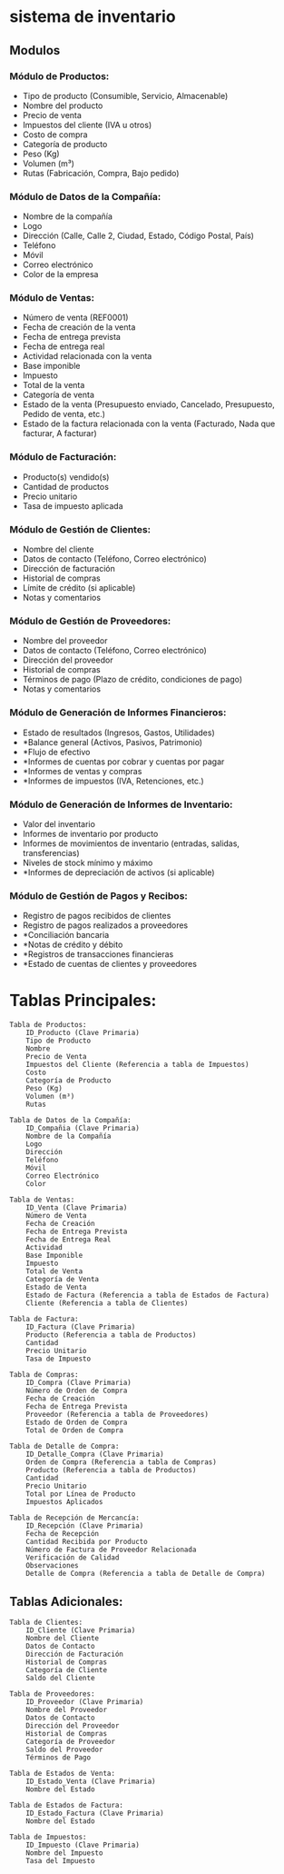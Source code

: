 # sistema de inventario

## Modulos

### Módulo de Productos:
- Tipo de producto (Consumible, Servicio, Almacenable)
- Nombre del producto
- Precio de venta
- Impuestos del cliente (IVA u otros)
- Costo de compra
- Categoría de producto
- Peso (Kg)
- Volumen (m³)
- Rutas (Fabricación, Compra, Bajo pedido)

### Módulo de Datos de la Compañía:

- Nombre de la compañía
- Logo
- Dirección (Calle, Calle 2, Ciudad, Estado, Código Postal, País)
- Teléfono
- Móvil
- Correo electrónico
- Color de la empresa

### Módulo de Ventas:

- Número de venta (REF0001)
- Fecha de creación de la venta
- Fecha de entrega prevista
- Fecha de entrega real
- Actividad relacionada con la venta
- Base imponible
- Impuesto
- Total de la venta
- Categoría de venta
- Estado de la venta (Presupuesto enviado, Cancelado, Presupuesto, Pedido de venta, etc.)
- Estado de la factura relacionada con la venta (Facturado, Nada que facturar, A facturar)

### Módulo de Facturación:

- Producto(s) vendido(s)
- Cantidad de productos
- Precio unitario
- Tasa de impuesto aplicada


### Módulo de Gestión de Clientes:

- Nombre del cliente
- Datos de contacto (Teléfono, Correo electrónico)
- Dirección de facturación
- Historial de compras
- Límite de crédito (si aplicable)
- Notas y comentarios

### Módulo de Gestión de Proveedores:

- Nombre del proveedor
- Datos de contacto (Teléfono, Correo electrónico)
- Dirección del proveedor
- Historial de compras
- Términos de pago (Plazo de crédito, condiciones de pago)
- Notas y comentarios

### Módulo de Generación de Informes Financieros:

- Estado de resultados (Ingresos, Gastos, Utilidades)
- *Balance general (Activos, Pasivos, Patrimonio)
- *Flujo de efectivo
- *Informes de cuentas por cobrar y cuentas por pagar
- *Informes de ventas y compras
- *Informes de impuestos (IVA, Retenciones, etc.)

### Módulo de Generación de Informes de Inventario:

- Valor del inventario
- Informes de inventario por producto
- Informes de movimientos de inventario (entradas, salidas, transferencias)
- Niveles de stock mínimo y máximo
- *Informes de depreciación de activos (si aplicable)

### Módulo de Gestión de Pagos y Recibos:

- Registro de pagos recibidos de clientes
- Registro de pagos realizados a proveedores
- *Conciliación bancaria
- *Notas de crédito y débito
- *Registros de transacciones financieras
- *Estado de cuentas de clientes y proveedores



# Tablas Principales:
    Tabla de Productos:
        ID_Producto (Clave Primaria)
        Tipo de Producto
        Nombre
        Precio de Venta
        Impuestos del Cliente (Referencia a tabla de Impuestos)
        Costo
        Categoría de Producto
        Peso (Kg)
        Volumen (m³)
        Rutas

    Tabla de Datos de la Compañía:
        ID_Compañia (Clave Primaria)
        Nombre de la Compañía
        Logo
        Dirección
        Teléfono
        Móvil
        Correo Electrónico
        Color

    Tabla de Ventas:
        ID_Venta (Clave Primaria)
        Número de Venta
        Fecha de Creación
        Fecha de Entrega Prevista
        Fecha de Entrega Real
        Actividad
        Base Imponible
        Impuesto
        Total de Venta
        Categoría de Venta
        Estado de Venta
        Estado de Factura (Referencia a tabla de Estados de Factura)
        Cliente (Referencia a tabla de Clientes)

    Tabla de Factura:
        ID_Factura (Clave Primaria)
        Producto (Referencia a tabla de Productos)
        Cantidad
        Precio Unitario
        Tasa de Impuesto

    Tabla de Compras:
        ID_Compra (Clave Primaria)
        Número de Orden de Compra
        Fecha de Creación
        Fecha de Entrega Prevista
        Proveedor (Referencia a tabla de Proveedores)
        Estado de Orden de Compra
        Total de Orden de Compra

    Tabla de Detalle de Compra:
        ID_Detalle_Compra (Clave Primaria)
        Orden de Compra (Referencia a tabla de Compras)
        Producto (Referencia a tabla de Productos)
        Cantidad
        Precio Unitario
        Total por Línea de Producto
        Impuestos Aplicados

    Tabla de Recepción de Mercancía:
        ID_Recepción (Clave Primaria)
        Fecha de Recepción
        Cantidad Recibida por Producto
        Número de Factura de Proveedor Relacionada
        Verificación de Calidad
        Observaciones
        Detalle de Compra (Referencia a tabla de Detalle de Compra)

## Tablas Adicionales:

    Tabla de Clientes:
        ID_Cliente (Clave Primaria)
        Nombre del Cliente
        Datos de Contacto
        Dirección de Facturación
        Historial de Compras
        Categoría de Cliente
        Saldo del Cliente

    Tabla de Proveedores:
        ID_Proveedor (Clave Primaria)
        Nombre del Proveedor
        Datos de Contacto
        Dirección del Proveedor
        Historial de Compras
        Categoría de Proveedor
        Saldo del Proveedor
        Términos de Pago

    Tabla de Estados de Venta:
        ID_Estado_Venta (Clave Primaria)
        Nombre del Estado

    Tabla de Estados de Factura:
        ID_Estado_Factura (Clave Primaria)
        Nombre del Estado

    Tabla de Impuestos:
        ID_Impuesto (Clave Primaria)
        Nombre del Impuesto
        Tasa del Impuesto
